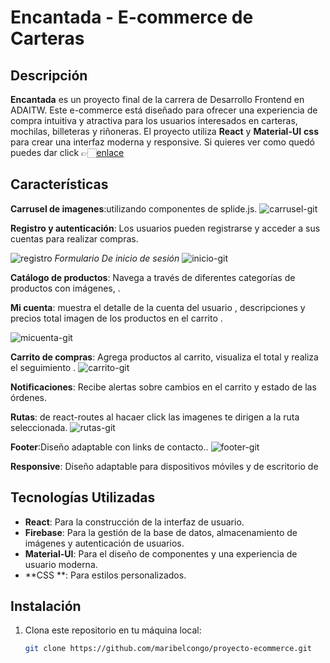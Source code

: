 # Encantada - E-commerce de Carteras

## Descripción

**Encantada** es un proyecto final de la carrera de Desarrollo Frontend en ADAITW. Este e-commerce está diseñado para ofrecer una experiencia de compra intuitiva y atractiva para los usuarios interesados en carteras, mochilas, billeteras y riñoneras. El proyecto utiliza **React** y **Material-UI**   **css**  para crear una interfaz moderna y responsive.
Si quieres ver como quedó puedes dar click 👉🏻[enlace](https://ecommerce-43784.web.app/)

## Características
 **Carrusel de imagenes**:utilizando componentes de splide.js.
 ![carrusel-git](https://github.com/user-attachments/assets/b76f9572-ce96-4598-aa1e-e85cdc5641df)

 **Registro y autenticación**: Los usuarios pueden registrarse y acceder a sus cuentas para realizar compras.
  

![registro](https://github.com/user-attachments/assets/fe40c276-b556-4694-8f8f-b3860fa06730)
*Formulario De inicio de sesión*
![inicio-git](https://github.com/user-attachments/assets/feefa490-ec03-4a5b-8a39-450d57ccd3e2)

**Catálogo de productos**: Navega a través de diferentes categorías de productos con imágenes, .

   **Mi cuenta**: muestra el detalle de la cuenta del usuario , descripciones y precios total imagen de los productos en el carrito .

  ![micuenta-git](https://github.com/user-attachments/assets/a8c3ee85-55e5-41a8-b33c-c58fdeb9e5db)

 **Carrito de compras**: Agrega productos al carrito, visualiza el total y realiza el seguimiento .
 ![carrito-git](https://github.com/user-attachments/assets/74f9d9d0-2258-4c3b-abd8-d7e3fba57ca4)

  **Notificaciones**: Recibe alertas sobre cambios en el carrito y estado de las órdenes.

   **Rutas**:  de react-routes al hacaer click las imagenes te dirigen a la ruta seleccionada.
   ![rutas-git](https://github.com/user-attachments/assets/fc58f256-6b90-45fd-b374-7063dc4565fd)

 **Footer**:Diseño adaptable  con links de contacto..
![footer-git](https://github.com/user-attachments/assets/ec8f1688-a474-47a3-96f5-d642a9802aa1)

 **Responsive**: Diseño adaptable para dispositivos móviles y de escritorio de 

## Tecnologías Utilizadas

- **React**: Para la construcción de la interfaz de usuario.
- **Firebase**: Para la gestión de la base de datos, almacenamiento de imágenes y autenticación de usuarios.
- **Material-UI**: Para el diseño de componentes y una experiencia de usuario moderna.
- **CSS **: Para estilos personalizados.

## Instalación

1. Clona este repositorio en tu máquina local:
   ```bash
   git clone https://github.com/maribelcongo/proyecto-ecommerce.git
